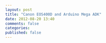 ```yaml
---
layout: post
title: "Canon EOS400D and Arduino Mega ADK"
date: 2012-08-20 13:40
comments: false
categories: 
published: false
---
```

